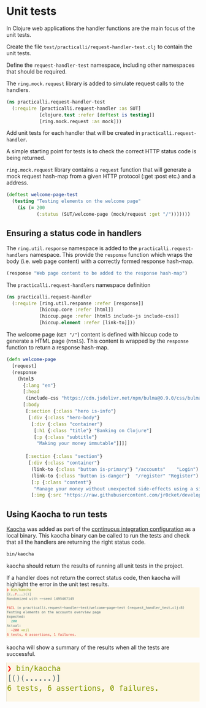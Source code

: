 # Unit tests
In Clojure web applications the handler functions are the main focus of the unit tests.

Create the file `test/practicalli/request-handler-test.clj` to contain the unit tests.

Define the `request-handler-test` namespace, including other namespaces that should be required.

The `ring.mock.request` library is added to simulate request calls to the handlers.

```clojure
(ns practicalli.request-handler-test
  (:require [practicalli.request-handler :as SUT]
            [clojure.test :refer [deftest is testing]]
            [ring.mock.request :as mock]))
```

Add unit tests for each handler that will be created in `practicalli.request-handler`.

A simple starting point for tests is to check the correct HTTP status code is being returned.

`ring.mock.request` library contains a `request` function that will generate a mock request hash-map from a given HTTP protocol (:get :post etc.) and a address.

```clojure
(deftest welcome-page-test
  (testing "Testing elements on the welcome page"
    (is (= 200
           (:status (SUT/welcome-page (mock/request :get "/")))))))
```

## Ensuring a status code in handlers
The `ring.util.response` namespace is added to the `practicalli.request-handlers` namespace. This provide the `response` function which wraps the body (i.e. web page content) with a correctly formed response hash-map.

```clojure
(response "Web page content to be added to the response hash-map")
```

The `practicalli.request-handlers` namespace definition

```clojure
(ns practicalli.request-handler
  (:require [ring.util.response :refer [response]]
            [hiccup.core :refer [html]]
            [hiccup.page :refer [html5 include-js include-css]]
            [hiccup.element :refer [link-to]]))
```

The welcome page (`GET "/"`) content is defined with hiccup code to generate a HTML page (`html5`).  This content is wrapped by the `response` function to return a response hash-map.

```clojure
(defn welcome-page
  [request]
  (response
    (html5
      {:lang "en"}
      [:head
       (include-css "https://cdn.jsdelivr.net/npm/bulma@0.9.0/css/bulma.min.css")]
      [:body
       [:section {:class "hero is-info"}
        [:div {:class "hero-body"}
         [:div {:class "container"}
          [:h1 {:class "title"} "Banking on Clojure"]
          [:p {:class "subtitle"}
           "Making your money immutable"]]]]

       [:section {:class "section"}
        [:div {:class "container"}
         (link-to {:class "button is-primary"} "/accounts"    "Login")
         (link-to {:class "button is-danger"}  "/register" "Register")
         [:p {:class "content"}
          "Manage your money without unexpected side-effects using a simple made easy banking service"]
         [:img {:src "https://raw.githubusercontent.com/jr0cket/developer-guides/master/clojure/clojure-piggy-bank.png"}]]]])))
```

## Using Kaocha to run tests
[Kaocha](https://practicalli.github.io/clojure/testing/test-runners/kaocha-test-runner.html) was added as part of the [continuous integration configuration](continuous-integration.md) as a local binary.  This kaocha binary can be called to run the tests and check that all the handlers are returning the right status code.

```bash
bin/kaocha
```

kaocha should return the results of running all unit tests in the project.

If a handler does not return the correct status code, then kaocha will highlight the error in the unit test results.
![Clojure WebApps kaocha test runner failing test](/images/clojure-webapps-kaocha-test-run-fail-request-handler-status-code.png)

kaocha will show a summary of the results when all the tests are successful.

![Clojure WebApps kaocha test runner results](/images/clojure-webapps-kaocha-test-runner-output.png)
